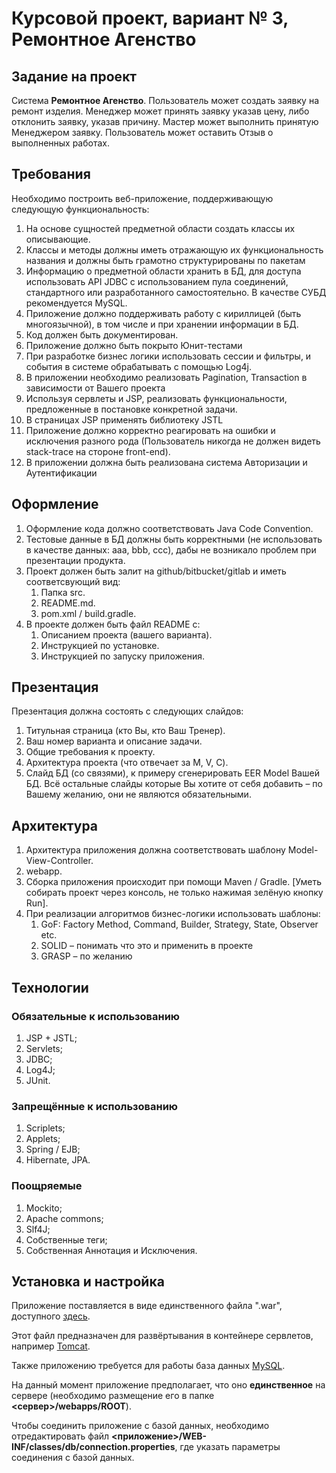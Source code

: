 # Курсовой проект, вариант № 3, Ремонтное Агенство

## Задание на проект

Система **Ремонтное Агенство**. Пользователь может создать заявку на ремонт изделия. Менеджер может принять заявку указав цену, либо отклонить заявку, указав причину. Мастер может выполнить принятую Менеджером заявку. Пользователь может оставить Отзыв о выполненных работах. 

## Требования

Необходимо построить веб-приложение, поддерживающую следующую функциональность:

1. На основе сущностей предметной области создать классы их описывающие.
2. Классы и методы должны иметь отражающую их функциональность названия и должны быть грамотно структурированы по пакетам
3. Информацию о предметной области хранить в БД, для доступа использовать API JDBC с использованием пула соединений, стандартного или разработанного самостоятельно. В качестве СУБД рекомендуется MySQL.
4. Приложение должно поддерживать работу с кириллицей (быть многоязычной), в том числе и при хранении информации в БД.
5. Код должен быть документирован.
6. Приложение должно быть покрыто Юнит-тестами
7. При разработке бизнес логики использовать сессии и фильтры, и события в системе обрабатывать с помощью Log4j.
8. В приложении необходимо реализовать Pagination, Transaction в зависимости от Вашего проекта
9. Используя сервлеты и JSP, реализовать функциональности, предложенные в постановке конкретной задачи.
10. В страницах JSP применять библиотеку JSTL 
11. Приложение должно корректно реагировать на ошибки и исключения разного рода (Пользователь никогда не должен видеть stack-trace на стороне front-end).
12. В приложении должна быть реализована система Авторизации и Аутентификации

## Оформление
1.	Оформление кода должно соответствовать Java Code Convention.
2.	Тестовые данные в БД должны быть корректными (не использовать в качестве данных: aaa, bbb, ccc), дабы не возникало проблем при презентации продукта.
3.	Проект должен быть залит на github/bitbucket/gitlab и иметь соответсвующий вид:
    1. Папка src.
    2.	README.md.
    3.	pom.xml / build.gradle.
4.	В проекте должен быть файл README с:
    1.	Описанием проекта (вашего варианта).
    2.	Инструкцией по установке.
    3.	Инструкцией по запуску приложения.

## Презентация

Презентация должна состоять с следующих слайдов:
1.	Титульная страница (кто Вы, кто Ваш Тренер).
2.	Ваш номер варианта и описание задачи.
3.	Общие требования к проекту.
4.	Архитектура проекта (что отвечает за M, V, C).
5.	Слайд БД (со связями), к примеру сгенерировать EER Model Вашей БД.
Всё остальные слайды которые Вы хотите от себя добавить – по Вашему желанию, они не являются обязательными.


## Архитектура
1.	Архитектура приложения должна соответствовать шаблону Model-View-Controller.
2.	webapp.
3.	Сборка приложения происходит при помощи Maven / Gradle. [Уметь собирать проект через консоль, не только нажимая зелёную кнопку Run].
4.	При реализации алгоритмов бизнес-логики использовать шаблоны:
    1. GoF: Factory Method, Command, Builder, Strategy, State, Observer etc.
    2. SOLID – понимать что это и применить в проекте 
    3. GRASP – по желанию

 
## Технологии

### Обязательные к использованию
1.	JSP + JSTL;
2.	Servlets;
3.	JDBC;
4.	Log4J;
5.	JUnit.

### Запрещённые к использованию
1.	Scriplets;
2.	Applets;
3.	Spring / EJB;
4.	Hibernate, JPA.

### Поощряемые
1.	Mockito;
2.	Apache commons;
3.	Slf4J;
4.	Собственные теги;
5.	Собственная Аннотация и Исключения.

## Установка и настройка
Приложение поставляется в виде единственного файла ".war", доступного [здесь](https://github.com/maximilianone/ServiceCentre/tree/master/target).

Этот файл предназначен для развёртывания в контейнере сервлетов, например [Tomcat](http://tomcat.apache.org/).

Также приложению требуется для работы база данных [MySQL](https://www.mysql.com/).

На данный момент приложение предполагает, что оно **единственное** на сервере (необходимо размещение его в папке **<сервер>/webapps/ROOT**).

Чтобы соединить приложение с базой данных, необходимо отредактировать файл **<приложение>/WEB-INF/classes/db/connection.properties**, где указать параметры соединения с базой данных.
